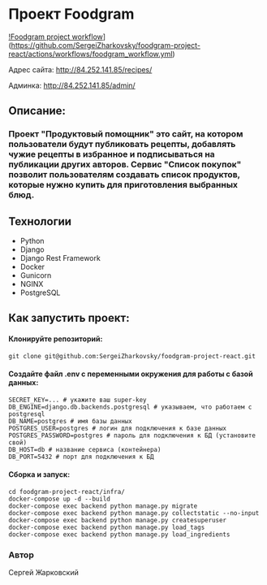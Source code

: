 # Проект Foodgram

[!Foodgram project workflow](https://github.com/SergeiZharkovsky/foodgram-project-react/actions/workflows/foodgram_workflow.yml/badge.svg)](https://github.com/SergeiZharkovsky/foodgram-project-react/actions/workflows/foodgram_workflow.yml)

Адрес сайта: http://84.252.141.85/recipes/

Админка: http://84.252.141.85/admin/

## Описание:

### Проект "**Продуктовый помощник**" это сайт, на котором пользователи будут публиковать рецепты, добавлять чужие рецепты в избранное и подписываться на публикации других авторов. Сервис "**Список покупок**" позволит пользователям создавать список продуктов, которые нужно купить для приготовления выбранных блюд.

## Технологии
- Python
- Django
- Django Rest Framework
- Docker
- Gunicorn
- NGINX
- PostgreSQL

## Как запустить проект:

#### Клонируйте репозиторий:
```
git clone git@github.com:SergeiZharkovsky/foodgram-project-react.git
```
#### Создайте файл .env с переменными окружения для работы с базой данных:
```
SECRET_KEY=... # укажите ваш super-key
DB_ENGINE=django.db.backends.postgresql # указываем, что работаем с postgresql
DB_NAME=postgres # имя базы данных
POSTGRES_USER=postgres # логин для подключения к базе данных
POSTGRES_PASSWORD=postgres # пароль для подключения к БД (установите свой)
DB_HOST=db # название сервиса (контейнера)
DB_PORT=5432 # порт для подключения к БД
```
#### Сборка и запуск:
```
cd foodgram-project-react/infra/
docker-compose up -d --build
docker-compose exec backend python manage.py migrate
docker-compose exec backend python manage.py collectstatic --no-input
docker-compose exec backend python manage.py createsuperuser
docker-compose exec backend python manage.py load_tags
docker-compose exec backend python manage.py load_ingredients
```
### Автор
Сергей Жарковский
